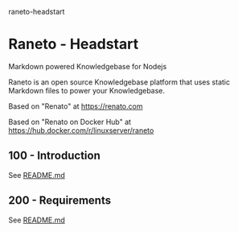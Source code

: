 raneto-headstart
# Raneto - Headstart

Markdown powered Knowledgebase for Nodejs

Raneto is an open source Knowledgebase platform that uses static Markdown files to power your Knowledgebase.

Based on "Renato" at https://renato.com

Based on "Renato on Docker Hub" at https://hub.docker.com/r/linuxserver/raneto

## 100 - Introduction

See [README.md](./100/README.md)

## 200 - Requirements

See [README.md](./200/README.md)
